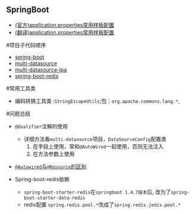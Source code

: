 ## SpringBoot
- [(官方)application.properties常用样板配置](https://docs.spring.io/spring-boot/docs/current/reference/html/common-application-properties.html)
- [(翻译)application.properties常用样板配置](https://blog.csdn.net/qq_28929589/article/details/79439795)

#项目子代码顺序
- [spring-boot](springboot/README.md)
- [multi-datasource](multi-datasource/README.md)
- [multi-datasource-jpa](multi-datasource-jpa/README.md)
- [spring-boot-redis](spring-boot-redis/README.md)


#常用工具类
- 编码转换工具类 :`StringEscapeUtils`;包：`org.apache.commons.lang.*`,

#问题总结
- `@Qualifier`注解的使用
    - 详细方法看`multi-datasource`项目，`DataSourceConfig`配置类
        1. 在字段上使用，常和`@AutoWired`一起使用，否则无法注入
        2. 在方法参数上使用

- [`@Autowired`与`@Resource`的区别](https://blog.csdn.net/weixin_40423597/article/details/80643990)

- Spring-boot-redis依赖
    - `spring-boot-starter-redis`在`springboot 1.4.7版本`后,
    改为了`spring-boot-starter-data-redis`
    - redis配置 `spring.redis.pool.*`改成了`spring.redis.jedis.pool.*`